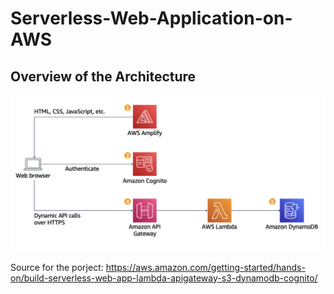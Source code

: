 # Serverless-Web-Application-on-AWS

## Overview of the Architecture

![Alt text](serverlessApplicationArchitecture.png)

Source for the porject: https://aws.amazon.com/getting-started/hands-on/build-serverless-web-app-lambda-apigateway-s3-dynamodb-cognito/
